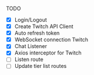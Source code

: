 TODO

- [x] Login/Logout
- [x] Create Twitch API Client
- [x] Auto refresh token
- [x] WebSocket connection Twitch
- [x] Chat Listener
- [x] Axios interceptor for Twitch
- [ ] Listen route
- [ ] Update tier list routes
